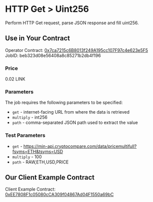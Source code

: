 # HTTP Get > Uint256

Perform HTTP Get request, parse JSON response and fill uint256.

## Use in Your Contract

Operator Contract: [0x7ca7215c6B8013f249A195cc107F97c4e623e5F5](https://mumbai.polygonscan.com/address/0x7ca7215c6B8013f249A195cc107F97c4e623e5F5)  
JobID: beb323d08e56408a8c85271b2db4f196

### Price

0.02 LINK

### Parameters

The job requires the following parameters to be specified:

* `get` - internet-facing URL from where the data is retrieved
* `multiply` - int256
* `path` - comma-separated JSON path used to extract the value

### Test Parameters

* `get` - https://min-api.cryptocompare.com/data/pricemultifull?fsyms=ETH&tsyms=USD
* `multiply` - 100
* `path` - RAW,ETH,USD,PRICE

## Our Client Example Contract
  
Client Example Contract: [0xEE7808F1c05080cCA309f04867Ad04F1550a69bC](https://mumbai.polygonscan.com/address/0xEE7808F1c05080cCA309f04867Ad04F1550a69bC)
